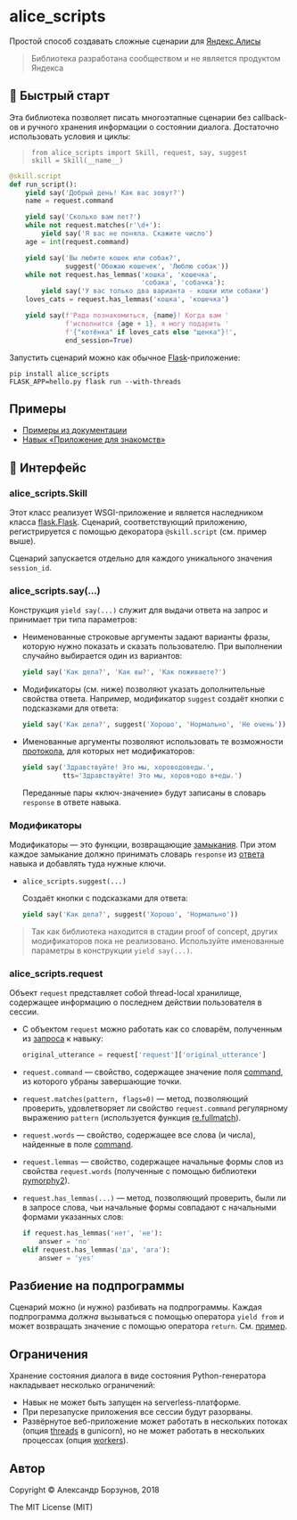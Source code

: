 alice_scripts
=============

Простой способ создавать сложные сценарии для [Яндекс.Алисы](https://dialogs.yandex.ru/)

> Библиотека разработана сообществом и не является продуктом Яндекса

## 🚀 Быстрый старт

Эта библиотека позволяет писать многоэтапные сценарии без callback-ов и ручного хранения информации о состоянии диалога. Достаточно использовать условия и циклы:

> ```
> from alice_scripts import Skill, request, say, suggest
> skill = Skill(__name__)
> ```

```python
@skill.script
def run_script():
    yield say('Добрый день! Как вас зовут?')
    name = request.command

    yield say('Сколько вам лет?')
    while not request.matches(r'\d+'):
        yield say('Я вас не поняла. Скажите число')
    age = int(request.command)

    yield say('Вы любите кошек или собак?',
              suggest('Обожаю кошечек', 'Люблю собак'))
    while not request.has_lemmas('кошка', 'кошечка',
                                 'собака', 'собачка'):
        yield say('У вас только два варианта - кошки или собаки')
    loves_cats = request.has_lemmas('кошка', 'кошечка')

    yield say(f'Рада познакомиться, {name}! Когда вам '
              f'исполнится {age + 1}, я могу подарить '
              f'{"котёнка" if loves_cats else "щенка"}!',
              end_session=True)
```

Запустить сценарий можно как обычное [Flask](http://flask.pocoo.org/)-приложение:

    pip install alice_scripts
    FLASK_APP=hello.py flask run --with-threads
    
## Примеры

* [Примеры из документации](examples)
* [Навык &laquo;Приложение для знакомств&raquo;](https://github.com/FuryThrue/WhoIsAlice/blob/master/app.py)

## 📖 Интерфейс

### alice_scripts.Skill

Этот класс реализует WSGI-приложение и является наследником класса [flask.Flask](http://flask.pocoo.org/docs/1.0/api/#flask.Flask). Сценарий, соответствующий приложению, регистрируется с помощью декоратора `@skill.script` (см. пример выше).

Сценарий запускается отдельно для каждого уникального значения `session_id`.

### alice_scripts.say(...)

Конструкция `yield say(...)` служит для выдачи ответа на запрос и принимает три типа параметров:

- Неименованные строковые аргументы задают варианты фразы, которую нужно показать и сказать пользователю. При выполнении случайно выбирается один из вариантов:

    ```python
    yield say('Как дела?', 'Как вы?', 'Как поживаете?')
    ```

- Модификаторы (см. ниже) позволяют указать дополнительные свойства ответа. Например, модификатор `suggest` создаёт кнопки с подсказками для ответа:

    ```python
    yield say('Как дела?', suggest('Хорошо', 'Нормально', 'Не очень'))
    ```

- Именованные аргументы позволяют использовать те возможности [протокола](https://tech.yandex.ru/dialogs/alice/doc/protocol-docpage/#response), для которых нет модификаторов:

    ```python
    yield say('Здравствуйте! Это мы, хороводоведы.',
              tts='Здравствуйте! Это мы, хоров+одо в+еды.')
    ```
  
  Переданные пары &laquo;ключ-значение&raquo; будут записаны в словарь `response` в ответе навыка.

### Модификаторы

Модификаторы &mdash; это функции, возвращающие [замыкания](https://ru.wikipedia.org/wiki/%D0%97%D0%B0%D0%BC%D1%8B%D0%BA%D0%B0%D0%BD%D0%B8%D0%B5_(%D0%BF%D1%80%D0%BE%D0%B3%D1%80%D0%B0%D0%BC%D0%BC%D0%B8%D1%80%D0%BE%D0%B2%D0%B0%D0%BD%D0%B8%D0%B5)). При этом каждое замыкание должно принимать словарь `response` из [ответа](https://tech.yandex.ru/dialogs/alice/doc/protocol-docpage/#response) навыка и добавлять туда нужные ключи.

- `alice_scripts.suggest(...)`

    Создаёт кнопки с подсказками для ответа:
    
    ```python
    yield say('Как дела?', suggest('Хорошо', 'Нормально'))
    ```
    
> Так как библиотека находится в стадии proof of concept, других модификаторов пока не реализовано. Используйте именованные параметры в конструкции `yield say(...)`.

### alice_scripts.request

Объект `request` представляет собой thread-local хранилище, содержащее информацию о последнем действии пользователя в сессии.

- С объектом `request` можно работать как со словарём, полученным из [запроса](https://tech.yandex.ru/dialogs/alice/doc/protocol-docpage/#request) к навыку:

    ```python
    original_utterance = request['request']['original_utterance'] 
    ```

- `request.command` &mdash; свойство, содержащее значение поля [command](https://tech.yandex.ru/dialogs/alice/doc/protocol-docpage/#request), из которого убраны завершающие точки.

- `request.matches(pattern, flags=0)` &mdash; метод, позволяющий проверить, удовлетворяет ли свойство `request.command` регулярному выражению `pattern` (используется функция [re.fullmatch](https://docs.python.org/3/library/re.html#re.fullmatch)).

- `request.words` &mdash; свойство, содержащее все слова (и числа), найденные в поле [command](https://tech.yandex.ru/dialogs/alice/doc/protocol-docpage/#request).

- `request.lemmas` &mdash; свойство, содержащее начальные формы слов из свойства `request.words` (полученные с помощью библиотеки [pymorphy2](http://pymorphy2.readthedocs.io/en/latest/)).

- `request.has_lemmas(...)` &mdash; метод, позволяющий проверить, были ли в запросе слова, чьи начальные формы совпадают с начальными формами указанных слов:

    ```python
    if request.has_lemmas('нет', 'не'):
        answer = 'no'
    elif request.has_lemmas('да', 'ага'):
        answer = 'yes'
    ```

## Разбиение на подпрограммы

Сценарий можно (и нужно) разбивать на подпрограммы. Каждая подпрограмма *должна* вызываться с помощью оператора `yield from` и может возвращать значение с помощью оператора `return`. См. [пример](examples/guess_number_subgens.py).

## Ограничения

Хранение состояния диалога в виде состояния Python-генератора накладывает несколько ограничений:

- Навык не может быть запущен на serverless-платформе.
- При перезапуске приложения все сессии будут разорваны.
- Развёрнутое веб-приложение может работать в нескольких потоках (опция [threads](http://docs.gunicorn.org/en/stable/settings.html#threads) в gunicorn), но не может работать в нескольких процессах (опция [workers](http://docs.gunicorn.org/en/stable/settings.html#workers)).

## Автор

Copyright &copy; Александр Борзунов, 2018

The MIT License (MIT)
